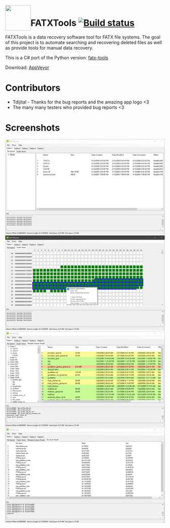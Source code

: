 <img align="left" width="80" height="80" src="FATXTools/appicon.ico">

# FATXTools [![Build status](https://ci.appveyor.com/api/projects/status/ua22jsn54pr1398c/branch/master?svg=true)](https://ci.appveyor.com/project/aerosoul94/fatxtools/build/artifacts)
FATXTools is a data recovery software tool for FATX file systems. The goal of this project is to automate searching and recovering deleted files as well as provide tools for manual data recovery.

This is a C# port of the Python version: [fatx-tools](https://github.com/aerosoul94/fatx-tools)

Download: [AppVeyor](https://ci.appveyor.com/project/aerosoul94/fatxtools/build/artifacts)

# Contributors
* Tdijital - Thanks for the bug reports and the amazing app logo <3
* The many many testers who provided bug reports <3

# Screenshots
![](Screenshots/FATXTools_2020-05-23_17-03-34.png)
![](Screenshots/FATXTools_2020-05-23_17-13-03.png)
![](Screenshots/FATXTools_2020-05-23_17-06-40.png)
![](Screenshots/FATXTools_2020-05-23_17-09-13.png)